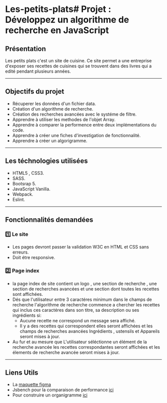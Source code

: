 # Les-petits-plats# Projet : Développez un algorithme de recherche en JavaScript 

## Présentation
Les petits plats c'est un site de cuisine.
Ce site permet a une entreprise d'exposer ses recettes de cuisines qui se trouvent dans des livres qui a edité pendant plusieurs années.
___
## Objectifs du projet
* Récuperer les données d'un fichier data.
* Création d'un algorithme de recherche.
* Création des recherches avancées avec le systéme de filtre.
* Apprendre à utiliser les methodes de l'objet Array.
* Apprendre à comparer la performence entre deux implémentations du code.
* Apprendre à créer une fiches d'investigation de fonctionnalité.
* Apprendre à créer un algorigramme.

___
## Les téchnologies utilisées
* HTML5 , CSS3.
* SASS.
* Bootsrap 5.
* JavaScript Vanilla.
* Webpack.
* Eslint.
  
___
## Fonctionnalités demandées
### :one: Le site
* Les pages devront passer la validation W3C en HTML et CSS sans erreurs.
* Doit étre responsive.
### :two: Page index
* la page index de site contient un logo , une section de recherche , une section de recherches avancées et une section dont toutes les recettes sont affichées.
* Dés que l'utilisateur entre 3 caractéres minimum dans le champs de recherche l'algorithme de recherche commence a chercher les recettes qui inclus ces caractéres dans son titre, sa description ou ses ingrédients si:
   - Aucune recette ne correspond un message sera affiché.
   - Il y a des recettes qui correspondent elles seront affichées et les champs de recherches avancées Ingrédients , ustensils et Appareils seront mises à jour.
* Au fur et au mesure que L'utilisateur séléctionne un élément de la recherche avancée les recettes correspondantes seront affichées et les élements de recherche avancée seront mises à jour.

___
## Liens Utils
* La [maquette figma](https://www.figma.com/file/xqeE1ZKlHUWi2Efo8r73NK/UI-Design-Les-Petits-Plats-FR?node-id=51%3A371&t=MlaaNDdrCraivwDU-0)
* Jsbench pour la comparaison de performance [ici](https://jsben.ch/)
* Pour construire un organigramme [ici](https://app.diagrams.net/)
  
